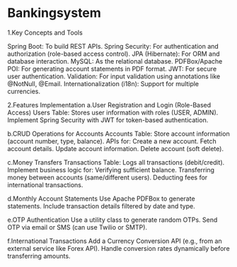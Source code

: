# Bankingsystem

1.Key Concepts and Tools

Spring Boot: To build REST APIs.
Spring Security: For authentication and authorization (role-based access control).
JPA (Hibernate): For ORM and database interaction.
MySQL: As the relational database.
PDFBox/Apache POI: For generating account statements in PDF format.
JWT: For secure user authentication.
Validation: For input validation using annotations like @NotNull, @Email.
Internationalization (i18n): Support for multiple currencies.

2.Features Implementation
a.User Registration and Login (Role-Based Access)
Users Table: Stores user information with roles (USER, ADMIN).
Implement Spring Security with JWT for token-based authentication.

b.CRUD Operations for Accounts
Accounts Table: Store account information (account number, type, balance).
APIs for:
Create a new account.
Fetch account details.
Update account information.
Delete account (soft delete).

c.Money Transfers
Transactions Table: Logs all transactions (debit/credit).
Implement business logic for:
Verifying sufficient balance.
Transferring money between accounts (same/different users).
Deducting fees for international transactions.

d.Monthly Account Statements
Use Apache PDFBox to generate statements.
Include transaction details filtered by date and type.

e.OTP Authentication
Use a utility class to generate random OTPs.
Send OTP via email or SMS (can use Twilio or SMTP).

f.International Transactions
Add a Currency Conversion API (e.g., from an external service like Forex API).
Handle conversion rates dynamically before transferring amounts.
